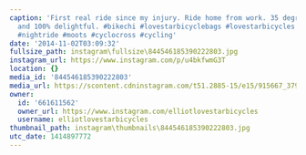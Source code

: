 ```yaml
---
caption: 'First real ride since my injury. Ride home from work. 35 degrees, dark,
  and 100% delightful. #bikechi #lovestarbicyclebags #lovestarbicycles #bikecommute
  #nightride #moots #cyclocross #cycling'
date: '2014-11-02T03:09:32'
fullsize_path: instagram\fullsize\844546185390222803.jpg
instagram_url: https://www.instagram.com/p/u4bkfwmG3T
location: {}
media_id: '844546185390222803'
media_url: https://scontent.cdninstagram.com/t51.2885-15/e15/915667_379473812213806_1215864721_n.jpg?ig_cache_key=ODQ0NTQ2MTg1MzkwMjIyODAz.2
owner:
  id: '661611562'
  owner_url: https://www.instagram.com/elliotlovestarbicycles
  username: elliotlovestarbicycles
thumbnail_path: instagram\thumbnails\844546185390222803.jpg
utc_date: 1414897772
---
```

